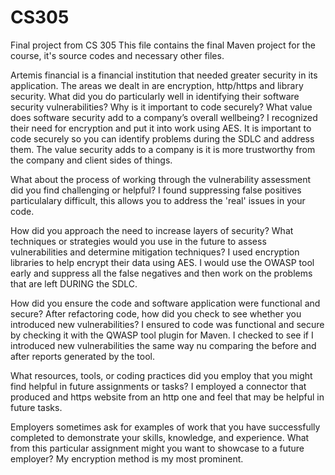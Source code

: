 # CS305
Final project from CS 305
This file contains the final Maven project for the course, it's source codes and necessary other files.

Artemis financial is a financial institution that needed greater security in its application. The areas we dealt in are encryption, http/https and library security. 
What did you do particularly well in identifying their software security vulnerabilities? Why is it important to code securely? What value does software security add to a company’s overall wellbeing? I recognized their need for encryption and put it into work using AES. It is important to code securely so you can identify problems during the SDLC and address them. The value security adds to a company is it is more trustworthy from the company and client sides of things. 

What about the process of working through the vulnerability assessment did you find challenging or helpful? I found suppressing false positives particulalary difficult, this allows you to address the 'real' issues in your code.

How did you approach the need to increase layers of security? What techniques or strategies would you use in the future to assess vulnerabilities and determine mitigation techniques? I used encryption libraries to help encrypt their data using AES. I would use the OWASP tool early and suppress all the false negatives and then work on the problems that are left DURING the SDLC.

How did you ensure the code and software application were functional and secure? After refactoring code, how did you check to see whether you introduced new vulnerabilities? I ensured to code was functional and secure by checking it with the QWASP tool plugin for Maven. I checked to see if I introduced new vulnerabilities the same way nu comparing the before and after reports generated by the tool.

What resources, tools, or coding practices did you employ that you might find helpful in future assignments or tasks? I employed a connector that produced and https website from an http one and feel that may be helpful in future tasks.

Employers sometimes ask for examples of work that you have successfully completed to demonstrate your skills, knowledge, and experience. What from this particular assignment might you want to showcase to a future employer? My encryption method is my most prominent.
